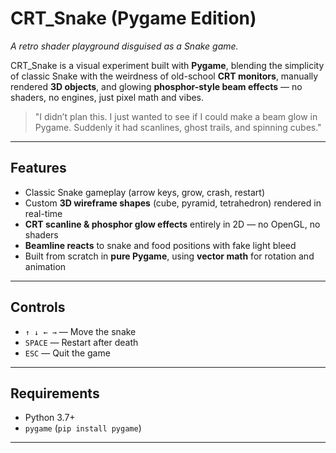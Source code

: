 # CRT_Snake (Pygame Edition)
*A retro shader playground disguised as a Snake game.*

CRT_Snake is a visual experiment built with **Pygame**, blending the simplicity of classic Snake with the weirdness of old-school **CRT monitors**, manually rendered **3D objects**, and glowing **phosphor-style beam effects** — no shaders, no engines, just pixel math and vibes.

> "I didn’t plan this. I just wanted to see if I could make a beam glow in Pygame. Suddenly it had scanlines, ghost trails, and spinning cubes."

---

## Features

-  Classic Snake gameplay (arrow keys, grow, crash, restart)
-  Custom **3D wireframe shapes** (cube, pyramid, tetrahedron) rendered in real-time
-  **CRT scanline & phosphor glow effects** entirely in 2D — no OpenGL, no shaders
-  **Beamline reacts** to snake and food positions with fake light bleed
-  Built from scratch in **pure Pygame**, using **vector math** for rotation and animation

---

## Controls

- `↑ ↓ ← →` — Move the snake
- `SPACE` — Restart after death
- `ESC` — Quit the game

---

## Requirements

- Python 3.7+
- `pygame` (`pip install pygame`)

---
